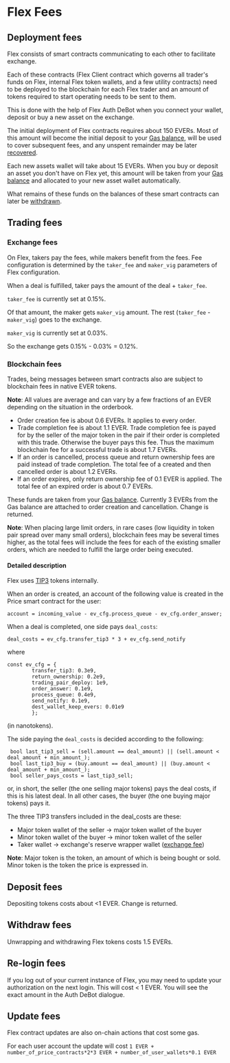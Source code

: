 # Flex Fees

## Deployment fees

Flex consists of smart contracts communicating to each other to facilitate exchange.

Each of these contracts (Flex Client contract which governs all trader's funds on Flex, internal Flex token wallets, and a few utility contracts) need to be deployed to the blockchain for each Flex trader and an amount of tokens required to start operating needs to be sent to them.

This is done with the help of Flex Auth DeBot when you connect your wallet, deposit or buy a new asset on the exchange.

The initial deployment of Flex contracts requires about 150 EVERs. Most of this amount will become the initial deposit to your [Gas balance](../guides/keep-up-gas-balance.md), will be used to cover subsequent fees, and any unspent remainder may be later [recovered](../guides/how-to-trade-on-flex.md#how-to-recover-gas-balances).

Each new assets wallet will take about 15 EVERs. When you buy or deposit an asset you don't have on Flex yet, this amount will be taken from your [Gas balance](../guides/keep-up-gas-balance.md) and allocated to your new asset wallet automatically.

What remains of these funds on the balances of these smart contracts can later be [withdrawn](../guides/how-to-trade-on-flex.md#how-to-withdraw).

## Trading fees

### Exchange fees

On Flex, takers pay the fees, while makers benefit from the fees. Fee configuration is determined by the `taker_fee` and `maker_vig` parameters of Flex configuration.

When a deal is fulfilled, taker pays the amount of the deal + `taker_fee`.

`taker_fee` is currently set at 0.15%.

Of that amount, the maker gets `maker_vig` amount. The rest (`taker_fee` - `maker_vig`) goes to the exchange.

`maker_vig` is currently set at 0.03%.

So the exchange gets 0.15% - 0.03% = 0.12%.

### Blockchain fees

Trades, being messages between smart contracts also are subject to blockchain fees in native EVER tokens.

**Note**: All values are average and can vary by a few fractions of an EVER depending on the situation in the orderbook.

* Order creation fee is about 0.6 EVERs. It applies to every order.
* Trade completion fee is about 1.1 EVER. Trade completion fee is payed for by the seller of the major token in the pair if their order is completed with this trade. Otherwise the buyer pays this fee. Thus the maximum blockchain fee for a successful trade is about 1.7 EVERs.
* If an order is cancelled, process queue and return ownership fees are paid instead of trade completion. The total fee of a created and then cancelled order is about 1.2 EVERs.
* If an order expires, only return ownership fee of 0.1 EVER is applied. The total fee of an expired order is about 0.7 EVERs.

These funds are taken from your [Gas balance](../guides/keep-up-gas-balance.md). Currently 3 EVERs  from the Gas balance are attached to order creation and cancellation. Change is returned.

**Note**: When placing large limit orders, in rare cases (low liquidity in token pair spread over many small orders), blockchain fees may be several times higher, as the total fees will include the fees for each of the existing smaller orders, which are needed to fulfill the large order being executed.

#### Detailed description

Flex uses [TIP3](../technical-description/glossary.md) tokens internally.

When an order is created, an account of the following value is created in the Price smart contract for the user:&#x20;

```
account = incoming_value - ev_cfg.process_queue - ev_cfg.order_answer;
```

When a deal is completed, one side pays `deal_costs`:&#x20;

```
deal_costs = ev_cfg.transfer_tip3 * 3 + ev_cfg.send_notify
```

where

```
const ev_cfg = {
        transfer_tip3: 0.3e9, 
        return_ownership: 0.2e9, 
        trading_pair_deploy: 1e9, 
        order_answer: 0.1e9, 
        process_queue: 0.4e9, 
        send_notify: 0.1e9, 
        dest_wallet_keep_evers: 0.01e9 
        };
```

(in nanotokens).

The side paying the `deal_costs` is decided according to the following:

```
 bool last_tip3_sell = (sell.amount == deal_amount) || (sell.amount < deal_amount + min_amount_);
 bool last_tip3_buy = (buy.amount == deal_amount) || (buy.amount < deal_amount + min_amount_);
 bool seller_pays_costs = last_tip3_sell;
```

or, in short, the seller (the one selling major tokens) pays the deal costs, if this is his latest deal. In all other cases, the buyer (the one buying major tokens) pays it.

The three TIP3 transfers included in the deal\_costs are these:

* Major token wallet of the seller -> major token wallet of the buyer
* Minor token wallet of the buyer -> minor token wallet of the seller
* Taker wallet -> exchange's reserve wrapper wallet ([exchange fee](flex-fees.md#exchange-fees))

**Note**: Major token is the token, an amount of which is being bought or sold. Minor token is the token the price is expressed in.

## Deposit fees

Depositing tokens costs about <1 EVER. Change is returned.

## Withdraw fees

Unwrapping and withdrawing Flex tokens costs 1.5 EVERs.

## Re-login fees

If you log out of your current instance of Flex, you may need to update your authorization on the next login. This will cost < 1 EVER. You will see the exact amount in the Auth DeBot dialogue.

## Update fees

Flex contract updates are also on-chain actions that cost some gas.

For each user account the update will cost `1 EVER + number_of_price_contracts*2*3 EVER + number_of_user_wallets*0.1 EVER`
